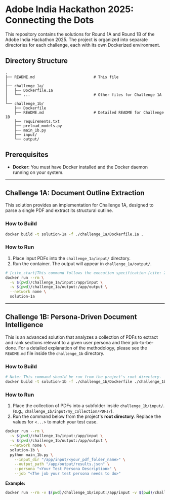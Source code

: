 # Adobe India Hackathon 2025: Connecting the Dots

This repository contains the solutions for Round 1A and Round 1B of the Adobe India Hackathon 2025. The project is organized into separate directories for each challenge, each with its own Dockerized environment.

## Directory Structure

```
.
├── README.md                          # This file
│
├── challenge_1a/
│   ├── Dockerfile.1a
│   └── ...                            # Other files for Challenge 1A
│
└── challenge_1b/
    ├── Dockerfile
    ├── README.md                      # Detailed README for Challenge 1B
    ├── requirements.txt
    ├── preload_models.py
    ├── main_1b.py
    ├── input/
    └── output/
```

## Prerequisites
- **Docker**: You must have Docker installed and the Docker daemon running on your system.

---

## Challenge 1A: Document Outline Extraction

This solution provides an implementation for Challenge 1A, designed to parse a single PDF and extract its structural outline.

### How to Build
```bash
docker build -t solution-1a -f ./challenge_1a/Dockerfile.1a .
```

### How to Run
1. Place input PDFs into the `challenge_1a/input/` directory.
2. Run the container. The output will appear in `challenge_1a/output/`.

```bash
# [cite_start]This command follows the execution specification [cite: 25]
docker run --rm \
  -v $(pwd)/challenge_1a/input:/app/input \
  -v $(pwd)/challenge_1a/output:/app/output \
  --network none \
  solution-1a
```
---

## Challenge 1B: Persona-Driven Document Intelligence

This is an advanced solution that analyzes a collection of PDFs to extract and rank sections relevant to a given user persona and their job-to-be-done. For a detailed explanation of the methodology, please see the `README.md` file inside the `challenge_1b` directory.

### How to Build
```bash
# Note: This command should be run from the project's root directory.
docker build -t solution-1b -f ./challenge_1b/Dockerfile ./challenge_1b/
```

### How to Run
1.  Place the collection of PDFs into a subfolder inside `challenge_1b/input/`. (e.g., `challenge_1b/input/my_collection/PDFs/`).
2.  Run the command below from the project's **root directory**. Replace the values for `<...>` to match your test case.

```bash
docker run --rm \
  -v $(pwd)/challenge_1b/input:/app/input \
  -v $(pwd)/challenge_1b/output:/app/output \
  --network none \
  solution-1b \
  python main_1b.py \
    --input_dir "/app/input/<your_pdf_folder_name>" \
    --output_path "/app/output/results.json" \
    --persona "<Your Test Persona Description>" \
    --job "<The job your test persona needs to do>"
```

**Example:**
```bash
docker run --rm -v $(pwd)/challenge_1b/input:/app/input -v $(pwd)/challenge_1b/output:/app/output --network none solution-1b python main_1b.py --input_dir "/app/input/travel_guides/PDFs" --output_path "/app/output/trip_plan.json" --persona "A travel planner for a group of 10 friends" --job "Plan a 4-day budget trip to the South of France."
```
